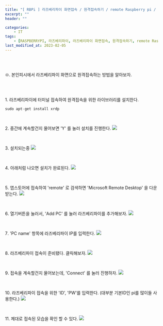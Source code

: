 ```yaml
---
title: "[ RBPi ] 라즈베리파이 화면접속 / 원격접속하기 / remote Raspberry pi / 라즈베리파이 원격접속 / 라즈베리파이 화면원격 feat. mac m1"
excerpt: ""
header: ""

categories:
    - IT
tags:
    - [RASPBERRYPI, 라즈베리파이, 라즈베리파이 화면접속, 원격접속하기, remote Raspberry pi, 라즈베리파이 원격접속, 라즈베리파이 화면원격, 라즈베리파이 remote, microsoft remote Desktop for raspberry pi]
last_modified_at: 2023-02-05
---
```


<br><br>

ㅁ. 본인피시에서 라즈베리파이 화면으로 원격접속하는 방법을 알아보자.

<br><br>

1․ 라즈베리파이에 터미널 접속하여 원격접속을 위한 라이브러리를 설치한다.

```py
sudo apt-get install xrdp
```

<br>


2․ 중간에 계속할건지 물어보면 'Y' 를 눌러 설치를 진행한다.
![](/upload/raspberryPi/01_remoteDesktop/00.png)

<br>

3․ 설치되는중
![](/upload/raspberryPi/01_remoteDesktop/01.png)

<br>

4․ 아래처럼 나오면 설치가 완료된다.
![](/upload/raspberryPi/01_remoteDesktop/02.png)

<br>

5․ 앱스토어에 접속하여 'remote' 로 검색하면 'Microsoft Remote Desktop' 을 다운받는다.
![](/upload/raspberryPi/01_remoteDesktop/03.png)

<br>

6․ 열기버튼을 눌러서, 'Add PC' 를 눌러 라즈베리파이를 추가해보자.
![](/upload/raspberryPi/01_remoteDesktop/04.png)

<br>

7․ 'PC name' 항목에 라즈베리파이 IP를 입력한다.
![](/upload/raspberryPi/01_remoteDesktop/05.png)

<br>

8․ 라즈베리파이 접속이 준비됐다. 클릭해보자.
![](/upload/raspberryPi/01_remoteDesktop/06.png)

<br>

9․ 접속을 계속할건지 물어보는데, 'Connect' 를 눌러 진행하자.
![](/upload/raspberryPi/01_remoteDesktop/07.png)

<br>

10․ 라즈베리파이 접속을 위한 'ID', 'PW'를 입력한다.
(대부분 기본ID인 pi를 많이들 사용한다.)
![](/upload/raspberryPi/01_remoteDesktop/08.png)

<br>

11․ 제대로 접속된 모습을 확인 할 수 있다.
![](/upload/raspberryPi/01_remoteDesktop/09.png)

<br>
